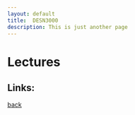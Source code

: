 ```yaml
---
layout: default
title:  DESN3000 
description: This is just another page
---
```


#  Lectures 

## Links:

<!-- [Lec1](lec1.pdf) -->

<!-- [Lec2](lec2.pdf) -->

[back](../lectures.html)